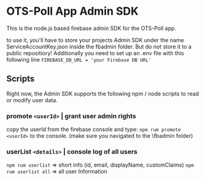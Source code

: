# OTS-Poll App Admin SDK

This is the node.js based firebase admin SDK for the OTS-Poll app.

to use it, you'll have to store your projects Admin SDK under the name ServiceAccountKey.json inside the fbadmin folder. But do not store it to a public repositiory!
Additionally you need to set up an .env file with this following line
`FIREBASE_DB_URL = 'your Firebase DB URL'`

## Scripts

Right now, the Admin SDK supports the following npm / node scripts to read or modify user data.

### promote `<userId>` | grant user admin rights

copy the userId from the firebase console and type: `npm rum promote <userId>` to the console. (make sure you navigated to the \fbadmin folder)

### userList `<details>` | console log of all users

`npm rum userlist` => short info (id, email, displayName, customClaims)
`npm rum userlist all` => all user Information
